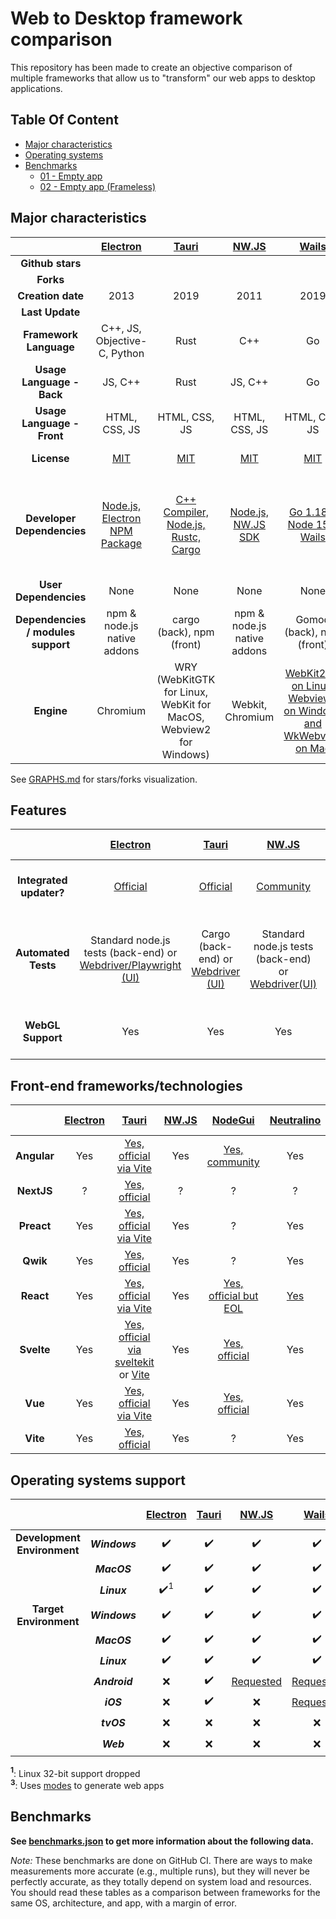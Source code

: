 
# Web to Desktop framework comparison

This repository has been made to create an objective comparison of multiple frameworks that allow us to "transform" our web apps to desktop applications.

## Table Of Content
- [Major characteristics](#major-characteristics)
- [Operating systems](#operating-systems)
- [Benchmarks](#benchmarks)
  * [01 - Empty app](#01---empty-app)
  * [02 - Empty app (Frameless)](#02---empty-app-frameless)

## Major characteristics

| | [Electron](https://github.com/electron/electron) | [Tauri](https://github.com/tauri-apps/tauri) | [NW.JS](https://github.com/nwjs/nw.js) | [Wails](https://github.com/wailsapp/wails) | [NodeGui](https://github.com/nodegui/nodegui) | [Neutralino](https://github.com/neutralinojs/neutralinojs) | [Flutter](https://github.com/flutter/flutter) | [.Net MAUI](https://github.com/dotnet/maui) |
|:---:|:---:|:---:|:---:|:---:|:---:|:---:|:---:|:---:|
| **Github stars** |
| **Forks** |
| **Creation date** | 2013 | 2019 | 2011 | 2019 | 2019 | 2018 | 2018 | 2020 |
| **Last Update** |
| **Framework Language** | C++, JS, Objective-C, Python | Rust | C++ | Go | C++ | C++ | C, C++, Dart | C# |
| **Usage Language - Back** | JS, C++ | Rust | JS, C++ | Go | JS, C++ | JS, C++ | Dart | C# |
| **Usage Language - Front** | HTML, CSS, JS | HTML, CSS, JS | HTML, CSS, JS | HTML, CSS, JS | HTML, CSS, JS | HTML, CSS, JS | Dart | C# |
| **License** | [MIT](https://github.com/electron/electron/blob/master/LICENSE) | [MIT](https://github.com/tauri-apps/tauri/blob/dev/LICENSE) | [MIT](https://github.com/nwjs/nw.js/blob/nw52/LICENSE) | [MIT](https://github.com/wailsapp/wails/blob/master/LICENSE) | [MIT](https://github.com/nodegui/nodegui/blob/master/LICENSE) | [MIT](https://github.com/neutralinojs/neutralinojs/blob/master/LICENSE) | [BSD 3-Clause](https://github.com/flutter/flutter/blob/master/LICENSE) | [MIT](https://github.com/dotnet/maui/blob/main/LICENSE) |
| **Developer Dependencies** | [Node.js, Electron NPM Package](https://www.electronjs.org/docs/tutorial/quick-start#prerequisites) | [C++ Compiler, Node.js, Rustc, Cargo](https://tauri.studio/docs/getting-started/prerequisites/) | [Node.js, NW.JS SDK](https://nwjs.readthedocs.io/en/latest/For%20Users/Getting%20Started/) | [Go 1.18+, Node 15+, Wails](https://wails.io/docs/gettingstarted/installation) | [Cmake, make, Node.js, NodeGUI NPM Package](https://docs.nodegui.org/docs/guides/getting-started/#developer-environment) | [Node.js, Neu NPM Package](https://neutralino.js.org/docs/#/gettingstarted/quickstart) | [Flutter SDK, Visual Studio 2019 / Clang](https://flutter.dev/desktop#requirements) | [.Net SDK, Visual Studio (optional), WebView2 (optional), Xcode (optional)](https://github.com/dotnet/maui/wiki/Getting-Started) |
| **User Dependencies** | None | None | None | None | None | None | None | None |
| **Dependencies / modules support** | npm & node.js native addons | cargo (back), npm (front) | npm & node.js native addons | Gomod (back), npm (front) | npm & node.js native addons | ❌ | pub.dev | NuGet |
| **Engine** | Chromium | WRY (WebKitGTK for Linux, WebKit for MacOS, Webview2 for Windows) | Webkit, Chromium | [WebKit2gtk on Linux, Webview2 on Windows and WkWebview on Mac](https://github.com/Elanis/web-to-desktop-framework-comparison/issues/611#issuecomment-1817605354) | Qt | WebkitGTK+ |  Flutter engine | .NET MAUI |

See [GRAPHS.md](https://github.com/Elanis/web-to-desktop-framework-comparison/blob/main/GRAPHS.md) for stars/forks visualization.

## Features

| | [Electron](https://github.com/electron/electron) | [Tauri](https://github.com/tauri-apps/tauri) | [NW.JS](https://github.com/nwjs/nw.js) | [Wails](https://github.com/wailsapp/wails) | [NodeGui](https://github.com/nodegui/nodegui) | [Neutralino](https://github.com/neutralinojs/neutralinojs) | [Flutter](https://github.com/flutter/flutter) | [.Net MAUI](https://github.com/dotnet/maui) |
|:---:|:---:|:---:|:---:|:---:|:---:|:---:|:---:|:---:|
| **Integrated updater?** | [Official](https://www.electronjs.org/fr/docs/latest/api/auto-updater) | [Official](https://tauri.app/fr/v1/guides/distribution/updater/) | [Community](https://docs.nwjs.io/en/latest/For%20Users/Advanced/Autoupdates/) | [Planned](https://github.com/wailsapp/wails/issues/1178) | [No](https://github.com/nodegui/nodegui/issues/678) | [Official](https://neutralino.js.org/docs/how-to/auto-updater/) | No, but there are community solutions | No
| **Automated Tests** | Standard node.js tests (back-end) or [Webdriver/Playwright (UI)](https://www.electronjs.org/docs/latest/tutorial/automated-testing) | Cargo (back-end) or [Webdriver (UI)](https://tauri.app/v1/guides/testing/webdriver/introduction) | Standard node.js tests (back-end) or [Webdriver(UI)](https://docs.nwjs.io/en/latest/For%20Users/Advanced/Test%20with%20ChromeDriver/) | ? | ? | ? | [Integrated](https://docs.flutter.dev/testing) | [Standard C# tests (back-end), no official solution for UI](https://learn.microsoft.com/en-us/dotnet/architecture/maui/unit-testing) |
| **WebGL Support** | Yes | Yes | Yes | Yes | ? | Yes | [Yes](https://docs.flutter.dev/platform-integration/web/renderers) | Yes, but not on all flavors |

## Front-end frameworks/technologies

| | [Electron](https://github.com/electron/electron) | [Tauri](https://github.com/tauri-apps/tauri) | [NW.JS](https://github.com/nwjs/nw.js) | [NodeGui](https://github.com/nodegui/nodegui) | [Neutralino](https://github.com/neutralinojs/neutralinojs) | [Wails](https://github.com/wailsapp/wails) | [Flutter](https://github.com/flutter/flutter) | [.Net MAUI](https://github.com/dotnet/maui) |
|:---:|:---:|:---:|:---:|:---:|:---:|:---:|:---:|:---:|
| **Angular** | Yes | [Yes, official via Vite](https://tauri.app/v1/guides/getting-started/setup/vite) | Yes | [Yes, community](https://github.com/irustm/angular-nodegui) | Yes | [Yes](https://wails.io/docs/guides/angular/) | No | No
| **NextJS** | ? | [Yes, official](https://tauri.app/v1/guides/getting-started/setup/next-js) | ? | ? | ? | [Yes](https://wails.io/docs/community/templates/) | No | No
| **Preact** | Yes | [Yes, official via Vite](https://tauri.app/v1/guides/getting-started/setup/vite) | Yes | ? | Yes | Yes | No | No
| **Qwik** | Yes | [Yes, official](https://tauri.app/v1/guides/getting-started/setup/qwik) | Yes | ? | Yes | Yes | No | No
| **React** | Yes | [Yes, official via Vite](https://tauri.app/v1/guides/getting-started/setup/vite) | Yes | [Yes, official but EOL](https://github.com/nodegui/react-nodegui) | [Yes](https://neutralino.js.org/docs/getting-started/using-frontend-libraries#using-any-frontend-library) | [Yes](https://github.com/wailsapp/wails-react-scripts) | No | No
| **Svelte** | Yes | [Yes, official via sveltekit](https://tauri.app/v1/guides/getting-started/setup/sveltekit) or [Vite](https://tauri.app/v1/guides/getting-started/setup/vite) | Yes | [Yes, official](https://github.com/nodegui/svelte-nodegui) | Yes | [Yes](https://wails.io/docs/guides/sveltekit) | No | No
| **Vue** | Yes | [Yes, official via Vite](https://tauri.app/v1/guides/getting-started/setup/vite) | Yes | [Yes, official](https://github.com/nodegui/vue-nodegui) | Yes | [Yes](https://wails.io/docs/community/templates/) | No | No
| **Vite** | Yes | [Yes, official](https://tauri.app/v1/guides/getting-started/setup/vite) | Yes | ? | Yes | [Yes](https://wails.io/docs/community/templates/) | No | No

## Operating systems support

|  |  | [Electron](https://github.com/electron/electron) | [Tauri](https://github.com/tauri-apps/tauri) | [NW.JS](https://github.com/nwjs/nw.js) | [Wails](https://github.com/wailsapp/wails) | [NodeGui](https://github.com/nodegui/nodegui) |  [Neutralino](https://github.com/neutralinojs/neutralinojs) | [Flutter](https://github.com/flutter/flutter) | [.Net MAUI](https://github.com/dotnet/maui) |
|:---:|:---:|:---:|:---:|:---:|:---:|:---:|:---:|:---:|:---:|
| **Development Environment** | ***Windows*** | ✔️ | ✔️ | ✔️ | ✔️ | ✔️ | ✔️ | ✔️ | ✔️ |
| | ***MacOS*** | ✔️ | ✔️ | ✔️ | ✔️ | ✔️ | ✔️ | ✔️ | ✔️ |
| | ***Linux*** | ✔️<sup>1</sup> | ✔️ | ✔️ | ✔️ | ✔️ | ✔️ | ✔️ | ✔️ |
| **Target Environment** | ***Windows*** | ✔️ | ✔️ | ✔️ | ✔️ | ✔️ | ✔️ | ✔️ | ✔️ |
| | ***MacOS*** | ✔️ | ✔️ | ✔️ | ✔️ | ✔️ | ✔️ | ✔️ | ✔️ |
| | ***Linux*** | ✔️ | ✔️ | ✔️ | ✔️ | ✔️ | ✔️ | ✔️ | Soon |
| | ***Android*** | ❌ | ✔️ | [Requested](https://github.com/nwjs/nw.js/issues/94) | [Requested](https://github.com/wailsapp/wails/issues/1481)| ❌ | ❌  | ✔️ | ✔️ |
| | ***iOS*** | ❌ | ✔️ | ❌ | [Requested](https://github.com/wailsapp/wails/issues/1482) | ❌ | ❌ | ✔️ | ✔️ |
| | ***tvOS*** | ❌ | ❌ | ❌ | ❌ | ❌ | ❌ | ❌ | ✔️ |
| | ***Web*** | ❌ | ❌ | ❌ | ❌ | ❌ | ✔️<sup>2</sup> | ✔️ | ❌ |

**<sup>1</sup>**: Linux 32-bit support dropped  
**<sup>3</sup>**: Uses [modes](https://neutralino.js.org/docs/configuration/modes/) to generate web apps  

## Benchmarks

**See [benchmarks.json](https://github.com/Elanis/web-to-desktop-framework-comparison/blob/main/runner/benchmarks.json) to get more information about the following data.**

*Note:* These benchmarks are done on GitHub CI. There are ways to make measurements more accurate (e.g., multiple runs), but they will never be perfectly accurate, as they totally depend on system load and resources. You should read these tables as a comparison between frameworks for the same OS, architecture, and app, with a margin of error.

